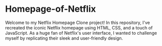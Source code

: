# Homepage-of-Netflix
Welcome to my Netflix Homepage Clone project! In this repository, I've recreated the iconic Netflix homepage using HTML, CSS, and a touch of JavaScript. As a huge fan of Netflix's user interface, I wanted to challenge myself by replicating their sleek and user-friendly design.
